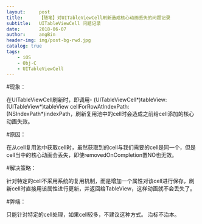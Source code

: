```yaml
---
layout:     post
title:      【随笔】对UITableViewCell刷新造成核心动画丢失的问题记录
subtitle:   UITableViewCell 问题记录
date:       2018-06-07
author:     angBin
header-img: img/post-bg-rwd.jpg
catalog: true
tags:
    - iOS
    - Obj-C
    - UITableViewCell
---
```



#现象：

在UITableViewCell刷新时，即调用- (UITableViewCell*)tableView:(UITableView*)tableView cellForRowAtIndexPath:(NSIndexPath*)indexPath，刷新复用池中的cell时会造成之前给cell添加的核心动画失效。

#原因：

在从cell复用池中获取cell时，虽然获取到的cell与我们需要的cell是同一个，但是cell当中的核心动画会丢失，即使removedOnCompletion置NO也无效。

#解决策略：

针对特定的cell不采用系统的复用机制，而是增加一个属性对该cell进行保存，刷新cell时直接用该属性进行更新，并返回给TableView，这样动画就不会丢失了。

#弊端：

只能针对特定的cell处理，如果cell较多，不建议这种方式。
治标不治本。

